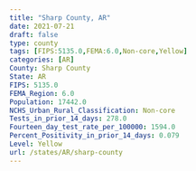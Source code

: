 ```yaml
---
title: "Sharp County, AR"
date: 2021-07-21
draft: false
type: county
tags: [FIPS:5135.0,FEMA:6.0,Non-core,Yellow]
categories: [AR]
County: Sharp County
State: AR
FIPS: 5135.0
FEMA_Region: 6.0
Population: 17442.0
NCHS_Urban_Rural_Classification: Non-core
Tests_in_prior_14_days: 278.0
Fourteen_day_test_rate_per_100000: 1594.0
Percent_Positivity_in_prior_14_days: 0.079
Level: Yellow
url: /states/AR/sharp-county
---
```



